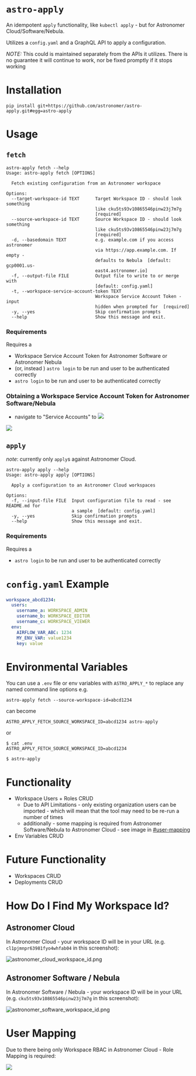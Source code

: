 # `astro-apply`
An idempotent `apply` functionality, like `kubectl apply` - but for Astronomer Cloud/Software/Nebula.

Utilizes a `config.yaml` and a GraphQL API to apply a configuration.

*NOTE:* This could is maintained separately from the APIs it utilizes. 
There is no guarantee it will continue to work, nor be fixed promptly if it stops working

# Installation
```shell
pip install git+https://github.com/astronomer/astro-apply.git#egg=astro-apply
```

# Usage
## `fetch`
```shell
astro-apply fetch --help
Usage: astro-apply fetch [OPTIONS]

  Fetch existing configuration from an Astronomer workspace

Options:
  --target-workspace-id TEXT      Target Workspace ID - should look something
                                  like cku5ts93v10865546pinw23j7m7g
                                  [required]
  --source-workspace-id TEXT      Source Workspace ID - should look something
                                  like cku5ts93v10865546pinw23j7m7g
                                  [required]
  -d, --basedomain TEXT           e.g. example.com if you access astronomer
                                  via https://app.example.com. If empty -
                                  defaults to Nebula  [default: gcp0001.us-
                                  east4.astronomer.io]
  -f, --output-file FILE          Output file to write to or merge with
                                  [default: config.yaml]
  -t, --workspace-service-account-token TEXT
                                  Workspace Service Account Token - input
                                  hidden when prompted for  [required]
  -y, --yes                       Skip confirmation prompts
  --help                          Show this message and exit.
```

### Requirements
Requires a 
- Workspace Service Account Token for Astronomer Software or Astronomer Nebula
- (or, instead ) `astro login` to be run and user to be authenticated correctly
- `astro login` to be run and user to be authenticated correctly

### Obtaining a Workspace Service Account Token for Astronomer Software/Nebula
- navigate to "Service Accounts" to 
![](./resources/images/service_account_1.png)

![](./resources/images/service_account_2.png)

## `apply`
*note*: currently only `apply`s against Astronomer Cloud.

```shell
astro-apply apply --help
Usage: astro-apply apply [OPTIONS]

  Apply a configuration to an Astronomer Cloud workspaces

Options:
  -f, --input-file FILE  Input configuration file to read - see README.md for
                         a sample  [default: config.yaml]
  -y, --yes              Skip confirmation prompts
  --help                 Show this message and exit.
```

### Requirements
Requires a 
- `astro login` to be run and user to be authenticated correctly

# `config.yaml` Example
```yaml
workspace_abcd1234:
  users:
    username_a: WORKSPACE_ADMIN 
    username_b: WORKSPACE_EDITOR
    username_c: WORKSPACE_VIEWER    
  env:
    AIRFLOW_VAR_ABC: 1234
    MY_ENV_VAR: value1234
    key: value
```

# Environmental Variables
You can use a `.env` file or env variables with `ASTRO_APPLY_*` to replace any named command line options
e.g. 
```shell
astro-apply fetch --source-workspace-id=abcd1234
```
can become 
```shell
ASTRO_APPLY_FETCH_SOURCE_WORKSPACE_ID=abcd1234 astro-apply
```

or 
```shell
$ cat .env
ASTRO_APPLY_FETCH_SOURCE_WORKSPACE_ID=abcd1234 

$ astro-apply
```

# Functionality
- Workspace Users + Roles CRUD
  - Due to API Limitations - only existing organization users can be imported - which will mean that the tool may need to be re-run a number of times
  - additionally - some mapping is required from Astronomer Software/Nebula to Astronomer Cloud - see image in [#user-mapping](#user-mapping)
- Env Variables CRUD

# Future Functionality
- Workspaces CRUD
- Deployments CRUD

# How Do I Find My Workspace Id?
## Astronomer Cloud
In Astronomer Cloud - your workspace ID will be in your URL (e.g. `cl1pjmnpr63981fyo4whfab04` in this screenshot):

![astronomer_cloud_workspace_id.png](resources/images/astronomer_cloud_workspace_id.png)

## Astronomer Software / Nebula
In Astronomer Software / Nebula - your workspace ID will be in your URL (e.g. `cku5ts93v10865546pinw23j7m7g` in this screenshot):

![astronomer_software_workspace_id.png](resources/images/astronomer_software_workspace_id.png)

# User Mapping
Due to there being only Workspace RBAC in Astronomer Cloud - Role Mapping is required:

![](./resources/images/user_migrate.png)
